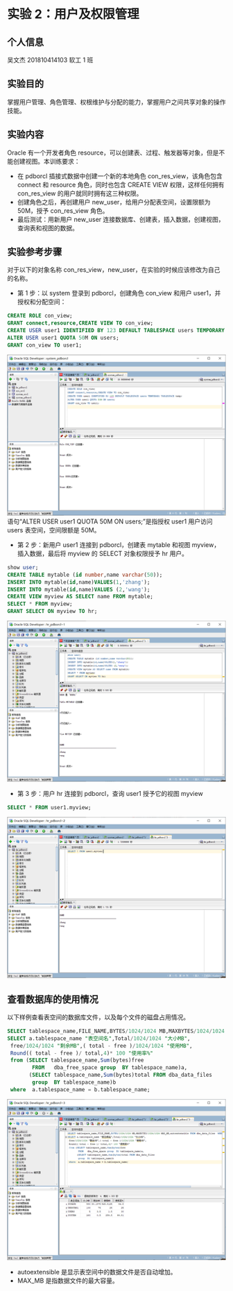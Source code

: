 # 实验 2：用户及权限管理

## 个人信息

吴文杰 201810414103 软工 1 班

## 实验目的

掌握用户管理、角色管理、权根维护与分配的能力，掌握用户之间共享对象的操作技能。

## 实验内容

Oracle 有一个开发者角色 resource，可以创建表、过程、触发器等对象，但是不能创建视图。本训练要求：

- 在 pdborcl 插接式数据中创建一个新的本地角色 con_res_view，该角色包含 connect 和 resource 角色，同时也包含 CREATE VIEW 权限，这样任何拥有 con_res_view 的用户就同时拥有这三种权限。
- 创建角色之后，再创建用户 new_user，给用户分配表空间，设置限额为 50M，授予 con_res_view 角色。
- 最后测试：用新用户 new_user 连接数据库、创建表，插入数据，创建视图，查询表和视图的数据。

## 实验参考步骤

对于以下的对象名称 con_res_view，new_user，在实验的时候应该修改为自己的名称。

- 第 1 步：以 system 登录到 pdborcl，创建角色 con_view 和用户 user1，并授权和分配空间：

```sql
CREATE ROLE con_view;
GRANT connect,resource,CREATE VIEW TO con_view;
CREATE USER user1 IDENTIFIED BY 123 DEFAULT TABLESPACE users TEMPORARY TABLESPACE temp;
ALTER USER user1 QUOTA 50M ON users;
GRANT con_view TO user1;
```

![步骤1](step1.png)
语句“ALTER USER user1 QUOTA 50M ON users;”是指授权 user1 用户访问 users 表空间，空间限额是 50M。

- 第 2 步：新用户 user1 连接到 pdborcl，创建表 mytable 和视图 myview，插入数据，最后将 myview 的 SELECT 对象权限授予 hr 用户。

```sql
show user;
CREATE TABLE mytable (id number,name varchar(50));
INSERT INTO mytable(id,name)VALUES(1,'zhang');
INSERT INTO mytable(id,name)VALUES (2,'wang');
CREATE VIEW myview AS SELECT name FROM mytable;
SELECT * FROM myview;
GRANT SELECT ON myview TO hr;
```

![步骤2](step2.png)

- 第 3 步：用户 hr 连接到 pdborcl，查询 user1 授予它的视图 myview

```sql
SELECT * FROM user1.myview;
```

![步骤3](step3.png)

## 查看数据库的使用情况

以下样例查看表空间的数据库文件，以及每个文件的磁盘占用情况。

```sql
SELECT tablespace_name,FILE_NAME,BYTES/1024/1024 MB,MAXBYTES/1024/1024 MAX_MB,autoextensible FROM dba_data_files  WHERE  tablespace_name='USERS';
SELECT a.tablespace_name "表空间名",Total/1024/1024 "大小MB",
 free/1024/1024 "剩余MB",( total - free )/1024/1024 "使用MB",
 Round(( total - free )/ total,4)* 100 "使用率%"
 from (SELECT tablespace_name,Sum(bytes)free
        FROM   dba_free_space group  BY tablespace_name)a,
       (SELECT tablespace_name,Sum(bytes)total FROM dba_data_files
        group  BY tablespace_name)b
 where  a.tablespace_name = b.tablespace_name;
```

![check](check.png)

- autoextensible 是显示表空间中的数据文件是否自动增加。
- MAX_MB 是指数据文件的最大容量。
